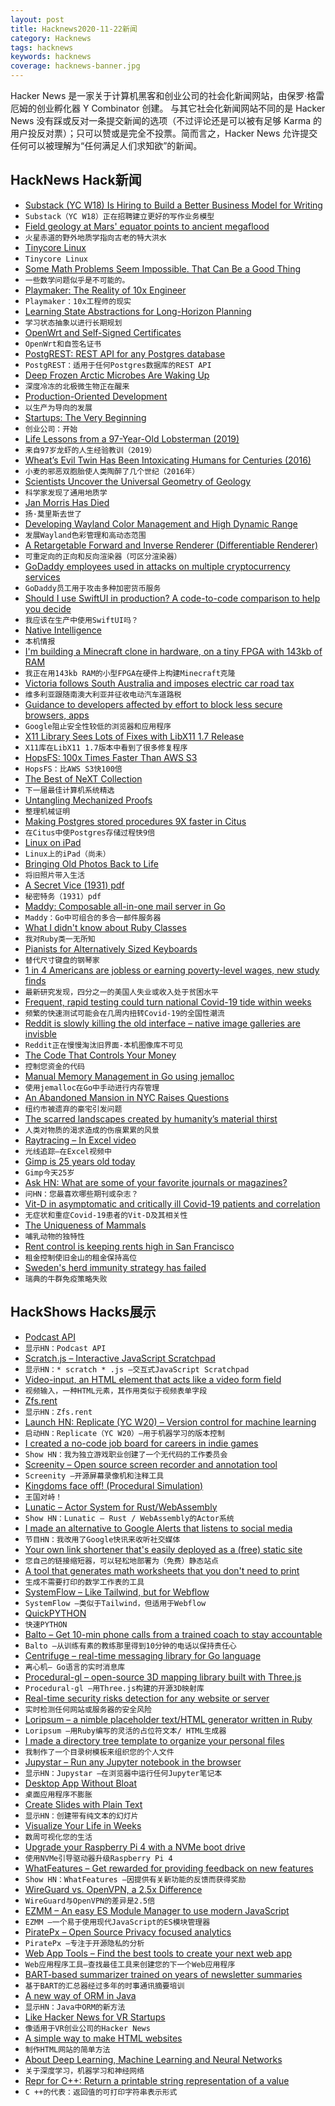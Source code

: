 ```yaml
---
layout: post
title: Hacknews2020-11-22新闻
category: Hacknews
tags: hacknews
keywords: hacknews
coverage: hacknews-banner.jpg
---
```


Hacker News 是一家关于计算机黑客和创业公司的社会化新闻网站，由保罗·格雷厄姆的创业孵化器 Y Combinator 创建。
与其它社会化新闻网站不同的是 Hacker News 没有踩或反对一条提交新闻的选项（不过评论还是可以被有足够 Karma 的用户投反对票）；只可以赞或是完全不投票。简而言之，Hacker News 允许提交任何可以被理解为“任何满足人们求知欲”的新闻。

## HackNews Hack新闻


- [Substack (YC W18) Is Hiring to Build a Better Business Model for Writing](https://substack.com/jobs)
- `Substack（YC W18）正在招聘建立更好的写作业务模型`
- [Field geology at Mars' equator points to ancient megaflood](https://phys.org/news/2020-11-field-geology-mars-equator-ancient.html)
- `火星赤道的野外地质学指向古老的特大洪水`
- [Tinycore Linux](http://tinycorelinux.net/)
- `Tinycore Linux`
- [Some Math Problems Seem Impossible. That Can Be a Good Thing](https://www.quantamagazine.org/some-math-problems-seem-impossible-that-can-be-a-good-thing-20201118/)
- `一些数学问题似乎是不可能的。`
- [Playmaker: The Reality of 10x Engineer](https://oferka.medium.com/playmaker-the-reality-of-10x-engineer-8af96abce74)
- `Playmaker：10x工程师的现实`
- [Learning State Abstractions for Long-Horizon Planning](https://bair.berkeley.edu/blog/2020/11/20/sgm/)
- `学习状态抽象以进行长期规划`
- [OpenWrt and Self-Signed Certificates](https://lwn.net/SubscriberLink/837491/efb881b8be4cc1c7/)
- `OpenWrt和自签名证书`
- [PostgREST: REST API for any Postgres database](https://github.com/PostgREST/postgrest)
- `PostgREST：适用于任何Postgres数据库的REST API`
- [Deep Frozen Arctic Microbes Are Waking Up](https://www.scientificamerican.com/article/deep-frozen-arctic-microbes-are-waking-up/)
- `深度冷冻的北极微生物正在醒来`
- [Production-Oriented Development](https://paulosman.me/2019/12/30/production-oriented-development.html)
- `以生产为导向的发展`
- [Startups: The Very Beginning](https://foundersatwork.posthaven.com/startups-the-very-beginning)
- `创业公司：开始`
- [Life Lessons from a 97-Year-Old Lobsterman (2019)](https://www.outsideonline.com/2401643/life-lessons-97-year-old-lobsterman)
- `来自97岁龙虾的人生经验教训（2019）`
- [Wheat’s Evil Twin Has Been Intoxicating Humans for Centuries (2016)](https://www.atlasobscura.com/articles/wheats-evil-twin-has-been-intoxicating-humans-for-centuries)
- `小麦的邪恶双胞胎使人类陶醉了几个世纪（2016年）`
- [Scientists Uncover the Universal Geometry of Geology](https://www.quantamagazine.org/geometry-reveals-how-the-world-is-assembled-from-cubes-20201119/)
- `科学家发现了通用地质学`
- [Jan Morris Has Died](https://www.theguardian.com/books/2020/nov/20/jan-morris-historian-travel-writer-and-trans-pioneer-dies-aged-94)
- `扬·莫里斯去世了`
- [Developing Wayland Color Management and High Dynamic Range](https://www.collabora.com/news-and-blog/blog/2020/11/19/developing-wayland-color-management-and-high-dynamic-range/)
- `发展Wayland色彩管理和高动态范围`
- [A Retargetable Forward and Inverse Renderer (Differentiable Renderer)](http://rgl.epfl.ch/publications/NimierDavidVicini2019Mitsuba2)
- `可重定向的正向和反向渲染器（可区分渲染器）`
- [GoDaddy employees used in attacks on multiple cryptocurrency services](https://krebsonsecurity.com/2020/11/godaddy-employees-used-in-attacks-on-multiple-cryptocurrency-services/)
- `GoDaddy员工用于攻击多种加密货币服务`
- [Should I use SwiftUI in production? A code-to-code comparison to help you decide](https://triplebyte.com/blog/should-i-use-swiftui-in-production-heres-how-to-decide?ref=hnpost)
- `我应该在生产中使用SwiftUI吗？`
- [Native Intelligence](https://www.smithsonianmag.com/history/native-intelligence-109314481/)
- `本机情报`
- [I'm building a Minecraft clone in hardware, on a tiny FPGA with 143kb of RAM](https://twitter.com/nickmqb/status/1330195947050176517)
- `我正在用143kb RAM的小型FPGA在硬件上构建Minecraft克隆`
- [Victoria follows South Australia and imposes electric car road tax](https://thedriven.io/2020/11/21/shameful-victoria-follows-south-australia-and-imposes-electric-car-road-tax/)
- `维多利亚跟随南澳大利亚并征收电动汽车道路税`
- [Guidance to developers affected by effort to block less secure browsers, apps](https://developers.googleblog.com/2020/08/guidance-for-our-effort-to-block-less-secure-browser-and-apps.html)
- `Google阻止安全性较低的浏览器和应用程序`
- [X11 Library Sees Lots of Fixes with LibX11 1.7 Release](https://www.phoronix.com/scan.php?page=news_item&px=libX11-1.7.0-Released)
- `X11库在LibX11 1.7版本中看到了很多修复程序`
- [HopsFS: 100x Times Faster Than AWS S3](https://www.logicalclocks.com/blog/hopsfs-100x-times-faster-than-aws-s3)
- `HopsFS：比AWS S3快100倍`
- [The Best of NeXT Collection](http://www.kevra.org/TheBestOfNext/index.html)
- `下一届最佳计算机系统精选`
- [Untangling Mechanized Proofs](https://plv.csail.mit.edu/blog/alectryon.html)
- `整理机械证明`
- [Making Postgres stored procedures 9X faster in Citus](https://www.citusdata.com/blog/2020/11/21/making-postgres-stored-procedures-9x-faster-in-citus/)
- `在Citus中使Postgres存储过程快9倍`
- [Linux on iPad](https://ipadlinux.org/)
- `Linux上的iPad（尚未）`
- [Bringing Old Photos Back to Life](http://raywzy.com/Old_Photo/)
- `将旧照片带入生活`
- [A Secret Vice (1931) pdf](http://faculty.smu.edu/bwheeler/tolkien/online_reader/T-ASecretVice.PDF)
- `秘密特务（1931）pdf`
- [Maddy: Composable all-in-one mail server in Go](https://github.com/foxcpp/maddy)
- `Maddy：Go中可组合的多合一邮件服务器`
- [What I didn't know about Ruby Classes](https://dumas-olivier.medium.com/what-i-didnt-know-about-ruby-classes-9de64ee40d4d)
- `我对Ruby类一无所知`
- [Pianists for Alternatively Sized Keyboards](http://paskpiano.org/about/)
- `替代尺寸键盘的钢琴家`
- [1 in 4 Americans are jobless or earning poverty-level wages, new study finds](https://www.cbsnews.com/news/jobless-americans-poverty-line-earnings/)
- `最新研究发现，四分之一的美国人失业或收入处于贫困水平`
- [Frequent, rapid testing could turn national Covid-19 tide within weeks](https://www.colorado.edu/today/2020/11/20/frequent-rapid-testing-could-turn-national-covid-19-tide-within-weeks)
- `频繁的快速测试可能会在几周内扭转Covid-19的全国性潮流`
- [Reddit is slowly killing the old interface – native image galleries are invisble](https://old.reddit.com/r/nvidia/comments/jyg1jq/finished_the_build_a_pc_of_ice_and_fire/)
- `Reddit正在慢慢淘汰旧界面-本机图像库不可见`
- [The Code That Controls Your Money](https://www.wealthsimple.com/en-us/magazine/cobol-controls-your-money)
- `控制您资金的代码`
- [Manual Memory Management in Go using jemalloc](https://dgraph.io/blog/post/manual-memory-management-golang-jemalloc/?repost=1)
- `使用jemalloc在Go中手动进行内存管理`
- [An Abandoned Mansion in NYC Raises Questions](https://www.hooch.net/an-abandoned-mansion-in-nyc-raises-questions)
- `纽约市被遗弃的豪宅引发问题`
- [The scarred landscapes created by humanity’s material thirst](https://www.bbc.com/future/article/20201117-mining-and-anthropocene-landscapes)
- `人类对物质的渴求造成的伤痕累累的风景`
- [Raytracing – In Excel video](https://www.youtube.com/watch?v=m28jJ7CMp8A)
- `光线追踪–在Excel视频中`
- [Gimp is 25 years old today](https://www.gimp.org/news/2020/11/21/25-years-of-gimp/)
- `Gimp今天25岁`
- [Ask HN: What are some of your favorite journals or magazines?](item?id=25159931)
- `问HN：您最喜欢哪些期刊或杂志？`
- [Vit-D in asymptomatic and critically ill Covid-19 patients and correlation](https://www.nature.com/articles/s41598-020-77093-z)
- `无症状和重症Covid-19患者的Vit-D及其相关性`
- [The Uniqueness of Mammals](https://areomagazine.com/2020/11/19/the-uniqueness-of-mammals/)
- `哺乳动物的独特性`
- [Rent control is keeping rents high in San Francisco](https://philip.greenspun.com/blog/2020/11/21/rent-control-is-keeping-rents-high-in-san-francisco/)
- `租金控制使旧金山的租金保持高位`
- [Sweden's herd immunity strategy has failed](https://www.nzherald.co.nz/world/covid-19-swedens-herd-immunity-strategy-has-failed-hospitals-inundated/N5DXE42OZJOLRQGGXOT7WJOLSU/)
- `瑞典的牛群免疫策略失败`


## HackShows Hacks展示

- [ Podcast API](https://www.listennotes.com/api/)
- `显示HN：Podcast API`
- [ Scratch.js – Interactive JavaScript Scratchpad](https://hole.dev/scratch/)
- `显示HN：* scratch * .js –交互式JavaScript Scratchpad`
- [ Video-input, an HTML element that acts like a video form field](https://github.com/wgryc/video-input-js)
- `视频输入，一种HTML元素，其作用类似于视频表单字段`
- [ Zfs.rent](https://zfs.rent)
- `显示HN：Zfs.rent`
- [Launch HN: Replicate (YC W20) – Version control for machine learning](https://replicate.ai/)
- `启动HN：Replicate（YC W20）–用于机器学习的版本控制`
- [ I created a no-code job board for careers in indie games](https://workwithindies.com)
- `Show HN：我为独立游戏职业创建了一个无代码的工作委员会`
- [ Screenity – Open source screen recorder and annotation tool](https://github.com/alyssaxuu/screenity)
- `Screenity –开源屏幕录像机和注释工具`
- [ Kingdoms face off! (Procedural Simulation)](https://calderwhite.github.io/KingdomsAndCrusaders)
- `王国对峙！ `
- [ Lunatic – Actor System for Rust/WebAssembly](https://github.com/lunatic-lang/lunatic)
- `Show HN：Lunatic – Rust / WebAssembly的Actor系统`
- [ I made an alternative to Google Alerts that listens to social media](https://www.pmalerts.com/)
- `节目HN：我改用了Google快讯来收听社交媒体`
- [ Your own link shortener that's easily deployed as a (free) static site](https://github.com/jstayton/suri)
- `您自己的链接缩短器，可以轻松地部署为（免费）静态站点`
- [ A tool that generates math worksheets that you don't need to print](item?id=25163010)
- `生成不需要打印的数学工作表的工具`
- [ SystemFlow – Like Tailwind, but for Webflow](https://systemflow.co)
- `SystemFlow –类似于Tailwind，但适用于Webflow`
- [ QuickPYTHON](https://timothycrosley.github.io/quickpython/)
- `快速PYTHON`
- [ Balto – Get 10-min phone calls from a trained coach to stay accountable](http://usebalto.com?ref=hn)
- `Balto –从训练有素的教练那里得到10分钟的电话以保持责任心`
- [ Centrifuge – real-time messaging library for Go language](https://github.com/centrifugal/centrifuge)
- `离心机– Go语言的实时消息库`
- [ Procedural-gl – open-source 3D mapping library built with Three.js](https://github.com/felixpalmer/procedural-gl-js)
- `Procedural-gl –用Three.js构建的开源3D映射库`
- [ Real-time security risks detection for any website or server](https://hostedscan.com/)
- `实时检测任何网站或服务器的安全风险`
- [ Loripsum – a nimble placeholder text/HTML generator written in Ruby](https://github.com/raulpopadineti/homebrew-loripsum)
- `Loripsum –用Ruby编写的灵活的占位符文本/ HTML生成器`
- [ I made a directory tree template to organize your personal files](https://github.com/cyberthal/10-Bins-template)
- `我制作了一个目录树模板来组织您的个人文件`
- [ Jupystar – Run any Jupyter notebook in the browser](https://starboard.gg/jupystar)
- `显示HN：Jupystar –在浏览器中运行任何Jupyter笔记本`
- [ Desktop App Without Bloat](https://github.com/c9fe/graderjs)
- `桌面应用程序不膨胀`
- [ Create Slides with Plain Text](https://play.presenta.cc/)
- `显示HN：创建带有纯文本的幻灯片`
- [ Visualize Your Life in Weeks](https://lifeinweeks.info/)
- `数周可视化您的生活`
- [ Upgrade your Raspberry Pi 4 with a NVMe boot drive](https://medium.com/p/upgrade-your-raspberry-pi-4-with-a-nvme-boot-drive-d9ab4e8aa3c2)
- `使用NVMe引导驱动器升级Raspberry Pi 4`
- [ WhatFeatures – Get rewarded for providing feedback on new features](http://www.Whatfeaturesdoyouwant.com)
- `Show HN：WhatFeatures –因提供有关新功能的反馈而获得奖励`
- [ WireGuard vs. OpenVPN, a 2.5x Difference](https://vpnintel.com/insights/one-month-of-speedtest-data-shows-wireguard-is-2.5x-faster-than-openvpn)
- `WireGuard与OpenVPN的差异是2.5倍`
- [ EZMM – An easy ES Module Manager to use modern JavaScript](https://github.com/ColinEspinas/ezmm)
- `EZMM –一个易于使用现代JavaScript的ES模块管理器`
- [ PiratePx – Open Source Privacy focused analytics](https://www.piratepx.com/)
- `PiratePx –专注于开源隐私的分析`
- [ Web App Tools – Find the best tools to create your next web app](https://webapp.tools/)
- `Web应用程序工具–查找最佳工具来创建您的下一个Web应用程序`
- [ BART-based summarizer trained on years of newsletter summaries](http://skriber.io)
- `基于BART的汇总器经过多年的时事通讯摘要培训`
- [ A new way of ORM in Java](https://github.com/braisdom/ObjectiveSql)
- `显示HN：Java中ORM的新方法`
- [ Like Hacker News for VR Startups](http://spatialape.com)
- `像适用于VR创业公司的Hacker News`
- [ A simple way to make HTML websites](https://john-doe.neocities.org)
- `制作HTML网站的简单方法`
- [ About Deep Learning, Machine Learning and Neural Networks](https://medium.com/towards-artificial-intelligence/neural-networks-from-scratch-a-brief-introduction-for-beginners-d3776599aaac)
- `关于深度学习，机器学习和神经网络`
- [ Repr for C++: Return a printable string representation of a value](https://github.com/p-ranav/repr)
- `C ++的代表：返回值的可打印字符串表示形式`

